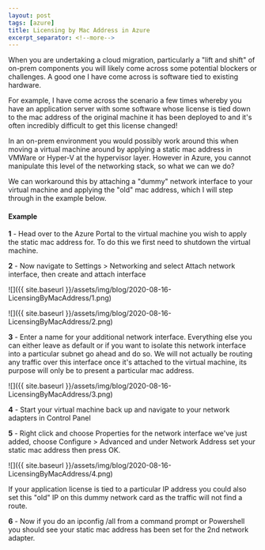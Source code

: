```yaml
---
layout: post
tags: [azure]
title: Licensing by Mac Address in Azure 
excerpt_separator: <!--more-->
---
```


When you are undertaking a cloud migration, particularly a "lift and shift" of on-prem components you will likely come across some potential blockers or challenges. A good one I have come across is software tied to existing hardware.

For example, I have come across the scenario a few times whereby you have an application server with some software whose license is tied down to the mac address of the original machine it has been deployed to and it's often incredibly difficult to get this license changed!

<!--more-->

In an on-prem environment you would possibly work around this when moving a virtual machine around by applying a static mac address in VMWare or Hyper-V at the hypervisor layer. However in Azure, you cannot manipulate this level of the networking stack, so what we can we do?

We can workaround this by attaching a "dummy" network interface to your virtual machine and applying the "old" mac address, which I will step through in the example below.

#### Example 

**1** - Head over to the Azure Portal to the virtual machine you wish to apply the static mac address for. To do this we first need to shutdown the virtual machine.

**2** - Now navigate to Settings > Networking and select Attach network interface, then create and attach interface

![]({{ site.baseurl }}/assets/img/blog/2020-08-16-LicensingByMacAddress/1.png)

![]({{ site.baseurl }}/assets/img/blog/2020-08-16-LicensingByMacAddress/2.png)

**3** - Enter a name for your additional network interface. Everything else you can either leave as default or if you want to isolate this network interface into a particular subnet go ahead and do so. We will not actually be routing any traffic over this interface once it's attached to the virtual machine, its purpose will only be to present a particular mac address.

![]({{ site.baseurl }}/assets/img/blog/2020-08-16-LicensingByMacAddress/3.png)

**4** - Start your virtual machine back up and navigate to your network adapters in Control Panel

**5** - Right click and choose Properties for the network interface we've just added, choose Configure > Advanced and under Network Address set your static mac address then press OK.

![]({{ site.baseurl }}/assets/img/blog/2020-08-16-LicensingByMacAddress/4.png)  
  
If your application license is tied to a particular IP address you could also set this "old" IP on this dummy network card as the traffic will not find a route.

**6** - Now if you do an ipconfig /all from a command prompt or Powershell you should see your static mac address has been set for the 2nd network adapter.

